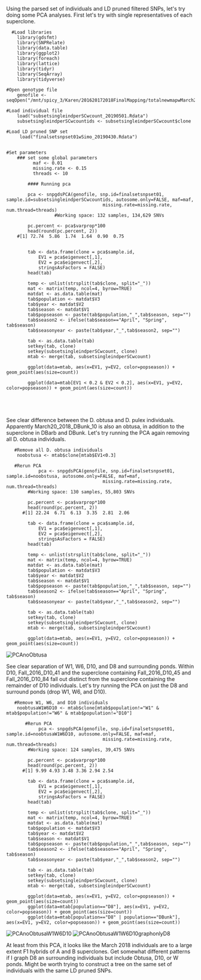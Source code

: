 Using the parsed set of individuals and LD pruned filtered SNPs, let's try doing some PCA analyses. First let's try with single representatives of each superclone.
```
  #Load libraries
  	library(gdsfmt) 
    library(SNPRelate)
    library(data.table)
    library(ggplot2)
    library(foreach)
    library(lattice)
    library(tidyr)
    library(SeqArray)
    library(tidyverse)

#Open genotype file
   	genofile <- seqOpen("/mnt/spicy_3/Karen/201620172018FinalMapping/totalnewmapwMarch2018_Dfiltsnps10bpindels_snps_filter_pass_lowGQmiss.seq.gds")

#Load individual file
    load("subsetsingleindperSCwcount_20190501.Rdata")
    subsetsingleindperSCwcountids <- subsetsingleindperSCwcount$clone
    
#Load LD pruned SNP set
     load("finalsetsnpset01wSimo_20190430.Rdata")
     

#Set parameters
    ### set some global parameters
		  maf <- 0.01
		  missing.rate <- 0.15
		  threads <- 10

		#### Running pca

		pca <- snpgdsPCA(genofile, snp.id=finalsetsnpset01, sample.id=subsetsingleindperSCwcountids, autosome.only=FALSE, maf=maf, 
									missing.rate=missing.rate, num.thread=threads)
                  #Working space: 132 samples, 134,629 SNVs

		pc.percent <- pca$varprop*100
		head(round(pc.percent, 2))
    #[1] 72.74  5.86  1.74  1.64  0.90  0.75

	
		tab <- data.frame(clone = pca$sample.id,
			EV1 = pca$eigenvect[,1],
			EV2 = pca$eigenvect[,2],
			stringsAsFactors = FALSE)
		head(tab)
		
		temp <- unlist(strsplit(tab$clone, split="_"))
		mat <- matrix(temp, ncol=4, byrow=TRUE)
		matdat <- as.data.table(mat)
		tab$population <- matdat$V3
		tab$year <- matdat$V2
		tab$season <- matdat$V1
		tab$popseason <- paste(tab$population,"_",tab$season, sep="")
		tab$season2 <- ifelse(tab$season=="April", "Spring", tab$season)
		tab$seasonyear <- paste(tab$year,"_",tab$season2, sep="")

		tab <- as.data.table(tab)
		setkey(tab, clone)
		setkey(subsetsingleindperSCwcount, clone)
		mtab <- merge(tab, subsetsingleindperSCwcount)
	
		ggplot(data=mtab, aes(x=EV1, y=EV2, color=popseason)) + geom_point(aes(size=count))
 
 		ggplot(data=mtab[EV1 < 0.2 & EV2 < 0.2], aes(x=EV1, y=EV2, color=popseason)) + geom_point(aes(size=count))
    


    
```

See clear difference between the D. obtusa and D. pulex individuals. Apparently March20_2018_DBunk_10 is also an obtusa, in addition to the superclone in DBarb and DBunk.
Let's try running the PCA again removing all D. obtusa individuals.
```
   #Remove all D. obtusa individuals
    noobstusa <- mtab$clone[mtab$EV1<0.3]
    
   #Rerun PCA
    		pca <- snpgdsPCA(genofile, snp.id=finalsetsnpset01, sample.id=noobstusa, autosome.only=FALSE, maf=maf, 
									missing.rate=missing.rate, num.thread=threads)
        #Working space: 130 samples, 55,803 SNVs

		pc.percent <- pca$varprop*100
		head(round(pc.percent, 2))
	  #[1] 22.24  6.71  6.13  3.35  2.81  2.06

		tab <- data.frame(clone = pca$sample.id,
			EV1 = pca$eigenvect[,1],
			EV2 = pca$eigenvect[,2],
			stringsAsFactors = FALSE)
		head(tab)
		
		temp <- unlist(strsplit(tab$clone, split="_"))
		mat <- matrix(temp, ncol=4, byrow=TRUE)
		matdat <- as.data.table(mat)
		tab$population <- matdat$V3
		tab$year <- matdat$V2
		tab$season <- matdat$V1
		tab$popseason <- paste(tab$population,"_",tab$season, sep="")
		tab$season2 <- ifelse(tab$season=="April", "Spring", tab$season)
		tab$seasonyear <- paste(tab$year,"_",tab$season2, sep="")

		tab <- as.data.table(tab)
		setkey(tab, clone)
		setkey(subsetsingleindperSCwcount, clone)
		mtab <- merge(tab, subsetsingleindperSCwcount)
	
		ggplot(data=mtab, aes(x=EV1, y=EV2, color=popseason)) + geom_point(aes(size=count))
```
![PCAnoObtusa](PCAnoObtusa.tiff)

See clear separation of W1, W6, D10, and D8 and surrounding ponds. Within D10, Fall_2016_D10_41 and the superclone containing Fall_2016_D10_45 and Fall_2016_D10_84 fall out distinct from the superclone containing the remainder of D10 individuals.
Let's try running the PCA on just the D8 and surround ponds (drop W1, W6, and D10).
```
   #Remove W1, W6, and D10 individuals
    noobtusaW1W6D10 <- mtab$clone[mtab$population!="W1" & mtab$population!="W6" & mtab$population!="D10"]
    
       #Rerun PCA
    		pca <- snpgdsPCA(genofile, snp.id=finalsetsnpset01, sample.id=noobtusaW1W6D10, autosome.only=FALSE, maf=maf, 
									missing.rate=missing.rate, num.thread=threads)
        #Working space: 124 samples, 39,475 SNVs

		pc.percent <- pca$varprop*100
		head(round(pc.percent, 2))
	  #[1] 9.99 4.93 3.48 3.36 2.94 2.54

		tab <- data.frame(clone = pca$sample.id,
			EV1 = pca$eigenvect[,1],
			EV2 = pca$eigenvect[,2],
			stringsAsFactors = FALSE)
		head(tab)
		
		temp <- unlist(strsplit(tab$clone, split="_"))
		mat <- matrix(temp, ncol=4, byrow=TRUE)
		matdat <- as.data.table(mat)
		tab$population <- matdat$V3
		tab$year <- matdat$V2
		tab$season <- matdat$V1
		tab$popseason <- paste(tab$population,"_",tab$season, sep="")
		tab$season2 <- ifelse(tab$season=="April", "Spring", tab$season)
		tab$seasonyear <- paste(tab$year,"_",tab$season2, sep="")

		tab <- as.data.table(tab)
		setkey(tab, clone)
		setkey(subsetsingleindperSCwcount, clone)
		mtab <- merge(tab, subsetsingleindperSCwcount)
	
		ggplot(data=mtab, aes(x=EV1, y=EV2, color=popseason)) + geom_point(aes(size=count))
		ggplot(data=mtab[population=="D8"], aes(x=EV1, y=EV2, color=popseason)) + geom_point(aes(size=count))
		ggplot(data=mtab[population=="D8" | population=="DBunk"], aes(x=EV1, y=EV2, color=popseason)) + geom_point(aes(size=count))

```
![PCAnoObtusaW1W6D10](PCAnoObtusaW1W6D10.tiff)
![PCAnoObtusaW1W6D10graphonlyD8](PCAnoObtusaW1W6D10graphonlyD8.tiff)

At least from this PCA, it looks like the March 2018 individuals are to a large extent F1 hybrids of A and B superclones. Get somewhat different patterns if I graph D8 an surrounding individuals but include Obtusa, D10, or W ponds.
Might be worth trying to construct a tree on the same set of individuals with the same LD pruned SNPs.



    
       
